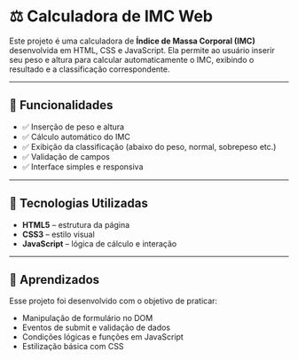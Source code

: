 # ⚖️ Calculadora de IMC Web

Este projeto é uma calculadora de **Índice de Massa Corporal (IMC)** desenvolvida em HTML, CSS e JavaScript. Ela permite ao usuário inserir seu peso e altura para calcular automaticamente o IMC, exibindo o resultado e a classificação correspondente.

---

## 🧮 Funcionalidades

- ✅ Inserção de peso e altura
- ✅ Cálculo automático do IMC
- ✅ Exibição da classificação (abaixo do peso, normal, sobrepeso etc.)
- ✅ Validação de campos
- ✅ Interface simples e responsiva

---

## 🚀 Tecnologias Utilizadas

- **HTML5** – estrutura da página
- **CSS3** – estilo visual
- **JavaScript** – lógica de cálculo e interação

---

## 🧠 Aprendizados

Esse projeto foi desenvolvido com o objetivo de praticar:

- Manipulação de formulário no DOM
- Eventos de submit e validação de dados
- Condições lógicas e funções em JavaScript
- Estilização básica com CSS
